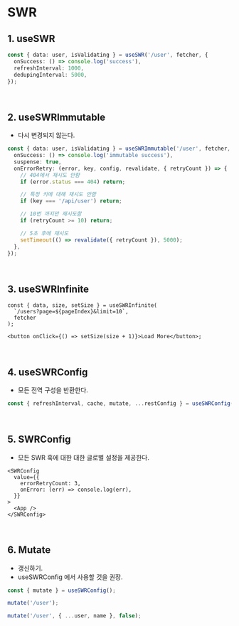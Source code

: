 # SWR

## 1. useSWR

```ts
const { data: user, isValidating } = useSWR('/user', fetcher, {
  onSuccess: () => console.log('success'),
  refreshInterval: 1000,
  dedupingInterval: 5000,
});
```

<br />

## 2. useSWRImmutable

- 다시 변경되지 않는다.

```ts
const { data: user, isValidating } = useSWRImmutable('/user', fetcher, {
  onSuccess: () => console.log('immutable success'),
  suspense: true,
  onErrorRetry: (error, key, config, revalidate, { retryCount }) => {
    // 404에서 재시도 안함
    if (error.status === 404) return;

    // 특정 키에 대해 재시도 안함
    if (key === '/api/user') return;

    // 10번 까지만 재시도함
    if (retryCount >= 10) return;

    // 5초 후에 재시도
    setTimeout(() => revalidate({ retryCount }), 5000);
  },
});
```

<br />

## 3. useSWRInfinite

```tsx
const { data, size, setSize } = useSWRInfinite(
  `/users?page=${pageIndex}&limit=10`,
  fetcher
);

<button onClick={() => setSize(size + 1)}>Load More</button>;
```

<br />

## 4. useSWRConfig

- 모든 전역 구성을 반환한다.

```ts
const { refreshInterval, cache, mutate, ...restConfig } = useSWRConfig();
```

<br />

## 5. SWRConfig

- 모든 SWR 훅에 대한 대한 글로벌 설정을 제공한다.

```tsx
<SWRConfig
  value={{
    errorRetryCount: 3,
    onError: (err) => console.log(err),
  }}
>
  <App />
</SWRConfig>
```

<br />

## 6. Mutate

- 갱신하기.
- useSWRConfig 에서 사용할 것을 권장.

```ts
const { mutate } = useSWRConfig();

mutate('/user');

mutate('/user', { ...user, name }, false);
```

